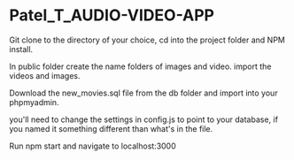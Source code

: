 # Patel_T_AUDIO-VIDEO-APP

Git clone to the directory of your choice, cd into the project folder and NPM install.

In public folder create the name folders of images and video. import the videos and images.

Download the new_movies.sql file from the db folder and import into your phpmyadmin.

you'll need to change the settings in config.js to point to your database, if you named it something different than what's in the file.

Run npm start and navigate to localhost:3000

